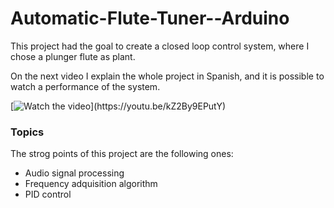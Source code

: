 # Automatic-Flute-Tuner--Arduino

This project had the goal to create a closed loop control system, where I chose a plunger flute as plant. 

On the next video I explain the whole project in Spanish, and it is possible to watch a performance of the system.
            
[![Watch the video]("https://img.youtube.com/vi/kZ2By9EPutY/hqdefault.jpg")](https://youtu.be/kZ2By9EPutY)

### Topics

The strog points of this project are the following ones: 
* Audio signal processing
* Frequency adquisition algorithm
* PID control
